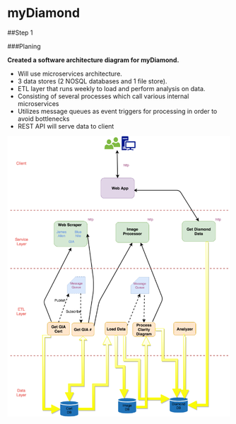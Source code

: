 # myDiamond

##Step 1

###Planing

**Created a software architecture diagram for myDiamond.**
- Will use microservices architecture.
- 3 data stores (2 NOSQL databases and 1 file store).
- ETL layer that runs weekly to load and perform analysis on data.
-   Consisting of several processes which call various internal microservices
-   Utilizes message queues as event triggers for processing in order to avoid bottlenecks
- REST API will serve data to client


![Architecture Diagram](/myDiamond.png?raw=true "Optional Title")
